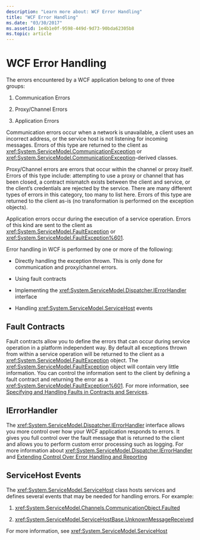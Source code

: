 ```yaml
---
description: "Learn more about: WCF Error Handling"
title: "WCF Error Handling"
ms.date: "03/30/2017"
ms.assetid: 1e4b1e0f-9598-449d-9d73-90bda62305b8
ms.topic: article
---
```

# WCF Error Handling

The errors encountered by a WCF application belong to one of three groups:  
  
1. Communication Errors  
  
2. Proxy/Channel Errors  
  
3. Application Errors  
  
 Communication errors occur when a network is unavailable, a client uses an incorrect address, or the service host is not listening for incoming messages. Errors of this type are returned to the client as <xref:System.ServiceModel.CommunicationException> or <xref:System.ServiceModel.CommunicationException>-derived classes.  
  
 Proxy/Channel errors are errors that occur within the channel or proxy itself. Errors of this type include: attempting to use a proxy or channel that has been closed, a contract mismatch exists between the client and service, or the client’s credentials are rejected by the service. There are many different types of errors in this category, too many to list here. Errors of this type are returned to the client as-is (no transformation is performed on the exception objects).  
  
 Application errors occur during the execution of a service operation. Errors of this kind are sent to the client as <xref:System.ServiceModel.FaultException> or <xref:System.ServiceModel.FaultException%601>.  
  
 Error handling in WCF is performed by one or more of the following:  
  
- Directly handling the exception thrown. This is only done for communication and proxy/channel errors.  
  
- Using fault contracts  
  
- Implementing the <xref:System.ServiceModel.Dispatcher.IErrorHandler> interface  
  
- Handling <xref:System.ServiceModel.ServiceHost> events  
  
## Fault Contracts  

 Fault contracts allow you to define the errors that can occur during service operation in a platform independent way. By default all exceptions thrown from within a service operation will be returned to the client as a <xref:System.ServiceModel.FaultException> object. The <xref:System.ServiceModel.FaultException> object will contain very little information. You can control the information sent to the client by defining a fault contract and returning the error as a <xref:System.ServiceModel.FaultException%601>. For more information, see [Specifying and Handling Faults in Contracts and Services](specifying-and-handling-faults-in-contracts-and-services.md).  
  
## IErrorHandler  

 The <xref:System.ServiceModel.Dispatcher.IErrorHandler> interface allows you more control over how your WCF application responds to errors.  It gives you full control over the fault message that is returned to the client and allows you to perform custom error processing such as logging.  For more information about <xref:System.ServiceModel.Dispatcher.IErrorHandler> and [Extending Control Over Error Handling and Reporting](./samples/extending-control-over-error-handling-and-reporting.md)  
  
## ServiceHost Events  

 The <xref:System.ServiceModel.ServiceHost> class hosts services and defines several events that may be needed for handling errors. For example:  
  
1. <xref:System.ServiceModel.Channels.CommunicationObject.Faulted>
  
2. <xref:System.ServiceModel.ServiceHostBase.UnknownMessageReceived>
  
 For more information, see <xref:System.ServiceModel.ServiceHost>
